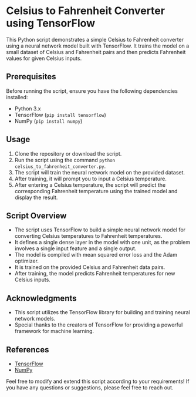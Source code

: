 # Celsius to Fahrenheit Converter using TensorFlow

This Python script demonstrates a simple Celsius to Fahrenheit converter using a neural network model built with TensorFlow. It trains the model on a small dataset of Celsius and Fahrenheit pairs and then predicts Fahrenheit values for given Celsius inputs.

## Prerequisites

Before running the script, ensure you have the following dependencies installed:

- Python 3.x
- TensorFlow (`pip install tensorflow`)
- NumPy (`pip install numpy`)

## Usage

1. Clone the repository or download the script.
2. Run the script using the command `python celsius_to_fahrenheit_converter.py`.
3. The script will train the neural network model on the provided dataset.
4. After training, it will prompt you to input a Celsius temperature.
5. After entering a Celsius temperature, the script will predict the corresponding Fahrenheit temperature using the trained model and display the result.

## Script Overview

- The script uses TensorFlow to build a simple neural network model for converting Celsius temperatures to Fahrenheit temperatures.
- It defines a single dense layer in the model with one unit, as the problem involves a single input feature and a single output.
- The model is compiled with mean squared error loss and the Adam optimizer.
- It is trained on the provided Celsius and Fahrenheit data pairs.
- After training, the model predicts Fahrenheit temperatures for new Celsius inputs.

## Acknowledgments

- This script utilizes the TensorFlow library for building and training neural network models.
- Special thanks to the creators of TensorFlow for providing a powerful framework for machine learning.

## References

- [TensorFlow](https://www.tensorflow.org/)
- [NumPy](https://numpy.org/)

Feel free to modify and extend this script according to your requirements! If you have any questions or suggestions, please feel free to reach out.
